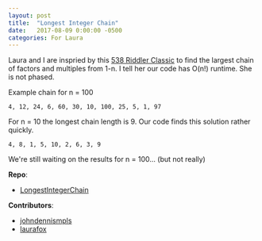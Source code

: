 ```yaml
---
layout: post
title:  "Longest Integer Chain"
date:   2017-08-09 0:00:00 -0500
categories: For Laura
---
```


Laura and I are inspried by this [538 Riddler Classic] to find the largest chain of factors and multiples from 1-n. I tell her our code has O(n!) runtime. She is not phased.

Example chain for n = 100
```
4, 12, 24, 6, 60, 30, 10, 100, 25, 5, 1, 97
```

For n = 10 the longest chain length is 9. Our code finds this solution rather quickly.
```
4, 8, 1, 5, 10, 2, 6, 3, 9
```

We're still waiting on the results for n = 100... (but not really)

__Repo__:
- [LongestIntegerChain]

__Contributors__:
- [johndennismpls]
- [laurafox]

[johndennismpls]: https://github.com/johndennismpls
[laurafox]: https://github.com/laurafox
[538 Riddler Classic]: https://fivethirtyeight.com/features/pick-a-number-any-number/
[LongestIntegerChain]: https://github.com/johndennismpls/ForLaura/tree/master/100%20list